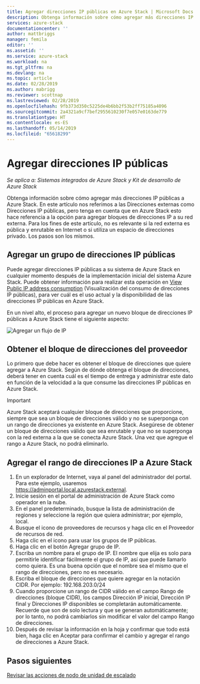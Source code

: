 ```yaml
---
title: Agregar direcciones IP públicas en Azure Stack | Microsoft Docs
description: Obtenga información sobre cómo agregar más direcciones IP públicas a Azure Stack.
services: azure-stack
documentationcenter: ''
author: mattbriggs
manager: femila
editor: ''
ms.assetid: ''
ms.service: azure-stack
ms.workload: na
ms.tgt_pltfrm: na
ms.devlang: na
ms.topic: article
ms.date: 02/28/2019
ms.author: mabrigg
ms.reviewer: scottnap
ms.lastreviewed: 02/28/2019
ms.openlocfilehash: 9fb373d350c5225de4b6bb2f53b2ff75185a4096
ms.sourcegitcommit: 2a4321a9cf7bef2955610230f7e057e0163de779
ms.translationtype: HT
ms.contentlocale: es-ES
ms.lasthandoff: 05/14/2019
ms.locfileid: "65618299"
---
```

# <a name="add-public-ip-addresses"></a>Agregar direcciones IP públicas
*Se aplica a: Sistemas integrados de Azure Stack y Kit de desarrollo de Azure Stack*  

Obtenga información sobre cómo agregar más direcciones IP públicas a Azure Stack.  En este artículo nos referimos a las Direcciones externas como Direcciones IP públicas, pero tenga en cuenta que en Azure Stack esto hace referencia a la opción para agregar bloques de direcciones IP a su red externa.  Para los fines de este artículo, no es relevante si la red externa es pública y enrutable en Internet o si utiliza un espacio de direcciones privado.  Los pasos son los mismos. 

## <a name="add-a-public-ip-address-pool"></a>Agregar un grupo de direcciones IP públicas
Puede agregar direcciones IP públicas a su sistema de Azure Stack en cualquier momento después de la implementación inicial del sistema Azure Stack. Puede obtener información para realizar esta operación en [View Public IP address consumption](azure-stack-viewing-public-ip-address-consumption.md) (Visualización del consumo de direcciones IP públicas), para ver cuál es el uso actual y la disponibilidad de las direcciones IP públicas en Azure Stack.

En un nivel alto, el proceso para agregar un nuevo bloque de direcciones IP públicas a Azure Stack tiene el siguiente aspecto:

 ![Agregar un flujo de IP](media/azure-stack-add-ips/flow.PNG)

## <a name="obtain-the-address-block-from-your-provider"></a>Obtener el bloque de direcciones del proveedor
Lo primero que debe hacer es obtener el bloque de direcciones que quiere agregar a Azure Stack.  Según de dónde obtenga el bloque de direcciones, deberá tener en cuenta cuál es el tiempo de entrega y administrar este dato en función de la velocidad a la que consume las direcciones IP públicas en Azure Stack.  

> [!IMPORTANT]
> Azure Stack aceptará cualquier bloque de direcciones que proporcione, siempre que sea un bloque de direcciones válido y no se superponga con un rango de direcciones ya existente en Azure Stack.  Asegúrese de obtener un bloque de direcciones válido que sea enrutable y que no se superponga con la red externa a la que se conecta Azure Stack.  Una vez que agregue el rango a Azure Stack, no podrá eliminarlo.

## <a name="add-the-ip-address-range-to-azure-stack"></a>Agregar el rango de direcciones IP a Azure Stack

1. En un explorador de Internet, vaya al panel del administrador del portal.  Para este ejemplo, usaremos https://adminportal.local.azurestack.external.  
2.  Inicie sesión en el portal de administración de Azure Stack como operador en la nube.
3.  En el panel predeterminado, busque la lista de administración de regiones y seleccione la región que quiera administrar; por ejemplo, local.
4.  Busque el icono de proveedores de recursos y haga clic en el Proveedor de recursos de red.
5.  Haga clic en el icono para usar los grupos de IP públicas.
6.  Haga clic en el botón Agregar grupo de IP.
7.  Escriba un nombre para el grupo de IP.  El nombre que elija es solo para permitirle identificar fácilmente el grupo de IP, así que puede llamarlo como quiera.  Es una buena opción que el nombre sea el mismo que el rango de direcciones, pero no es necesario.
8.   Escriba el bloque de direcciones que quiere agregar en la notación CIDR.  Por ejemplo:  192.168.203.0/24
9.  Cuando proporcione un rango de CIDR válido en el campo Rango de direcciones (bloque CIDR), los campos Dirección IP inicial, Dirección IP final y Direcciones IP disponibles se completarán automáticamente.  Recuerde que son de solo lectura y que se generan automáticamente; por lo tanto, no podrá cambiarlos sin modificar el valor del campo Rango de direcciones.
10. Después de revisar la información en la hoja y confirmar que todo está bien, haga clic en Aceptar para confirmar el cambio y agregar el rango de direcciones a Azure Stack.


## <a name="next-steps"></a>Pasos siguientes 
[Revisar las acciones de nodo de unidad de escalado](azure-stack-node-actions.md) 
